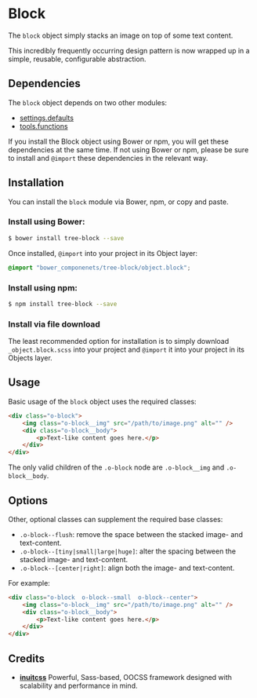 # Block

The `block` object simply stacks an image on top of some text content.

This incredibly frequently occurring design pattern is now wrapped up in a
simple, reusable, configurable abstraction.

## Dependencies

The `block` object depends on two other modules:

* [settings.defaults](https://github.com/treeframework/settings.defaults)
* [tools.functions](https://github.com/treeframework/tools.functions)

If you install the Block object using Bower or npm, you will get these 
dependencies at the same time. If not using Bower or npm, please be sure to 
install and `@import` these dependencies in the relevant way.

## Installation

You can install the `block` module via Bower, npm, or copy and paste.

### Install using Bower:

```sh
$ bower install tree-block --save
```

Once installed, `@import` into your project in its Object layer:

```scss
@import "bower_componenets/tree-block/object.block";
```

### Install using npm:

```sh
$ npm install tree-block --save
```

### Install via file download

The least recommended option for installation is to simply download
`_object.block.scss` into your project and `@import` it into your project in its
Objects layer.

## Usage

Basic usage of the `block` object uses the required classes:

```html
<div class="o-block">
    <img class="o-block__img" src="/path/to/image.png" alt="" />
    <div class="o-block__body">
        <p>Text-like content goes here.</p>
    </div>
</div>
```

The only valid children of the `.o-block` node are `.o-block__img` and
`.o-block__body`.

## Options

Other, optional classes can supplement the required base classes:

* `.o-block--flush`: remove the space between the stacked image- and text-content.
* `.o-block--[tiny|small|large|huge]`: alter the spacing between the stacked
  image- and text-content.
* `.o-block--[center|right]`: align both the image- and text-content.

For example:

```html
<div class="o-block  o-block--small  o-block--center">
    <img class="o-block__img" src="/path/to/image.png" alt="" />
    <div class="o-block__body">
        <p>Text-like content goes here.</p>
    </div>
</div>
```

## Credits

* **[inuitcss](https://github.com/inuitcss)** Powerful, Sass-based, OOCSS
framework designed with scalability and performance in mind.
